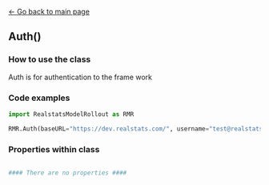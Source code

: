 [<- Go back to main page](https://bharkema.github.io/RealstatsModelRollout/)

## Auth()

### How to use the class
Auth is for authentication to the frame work

### Code examples
``` python 
import RealstatsModelRollout as RMR

RMR.Auth(baseURL="https://dev.realstats.com/", username="test@realstats.com", password="test")

```


### Properties within class
``` python

#### There are no properties ####

```